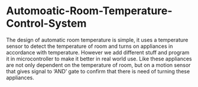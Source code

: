 # Automoatic-Room-Temperature-Control-System
The design of automatic room temperature is simple, it uses a temperature sensor to detect the temperature of room and turns on appliances in accordance with temperature. However we add different stuff and program it in microcontroller to make it better in real world use. Like these appliances are not only dependent on the temperature of room, but on a motion sensor that gives signal to ‘AND’ gate to confirm that there is need of turning these appliances.
